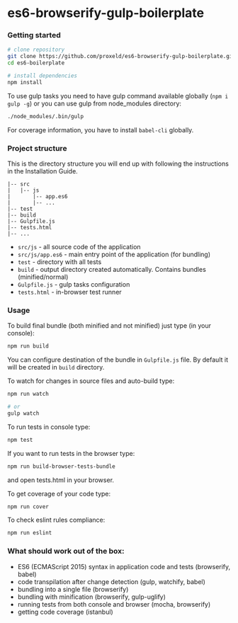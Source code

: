 es6-browserify-gulp-boilerplate
===============================

### Getting started

```bash
# clone repository
git clone https://github.com/proxeld/es6-browserify-gulp-boilerplate.git es6-boilerplate
cd es6-boilerplate

# install dependencies
npm install
```

To use gulp tasks you need to have gulp command available globally (`npm i gulp -g`) or you can use gulp from node_modules directory:

```bash
./node_modules/.bin/gulp
```

For coverage information, you have to install `babel-cli` globally.

### Project structure

This is the directory structure you will end up with following the instructions in the Installation Guide.

    |-- src 
    |   |-- js
    |       |-- app.es6
    |       |-- ...
    |-- test
    |-- build
    |-- Gulpfile.js
    |-- tests.html
    |-- ...

* `src/js` - all source code of the application
* `src/js/app.es6` - main entry point of the application (for bundling)
* `test` - directory with all tests
* `build` - output directory created automatically. Contains bundles (minified/normal)
* `Gulpfile.js` - gulp tasks configuration
* `tests.html` - in-browser test runner

### Usage

To build final bundle (both minified and not minified) just type (in your console):

```bash
npm run build
```

You can configure destination of the bundle in `Gulpfile.js` file. By default it will be created in ```build``` directory.

To watch for changes in source files and auto-build type:

```bash
npm run watch

# or
gulp watch
```

To run tests in console type:

```bash
npm test
```

If you want to run tests in the browser type:

```bash
npm run build-browser-tests-bundle
```
and open tests.html in your browser.

To get coverage of your code type:

```bash
npm run cover
```

To check eslint rules compliance:

```bash
npm run eslint
```

### What should work out of the box:

- ES6 (ECMAScript 2015) syntax in application code and tests (browserify, babel)
- code transpilation after change detection (gulp, watchify, babel)
- bundling into a single file (browserify)
- bundling with minification (browserify, gulp-uglify) 
- running tests from both console and browser (mocha, browserify)
- getting code coverage (istanbul)
